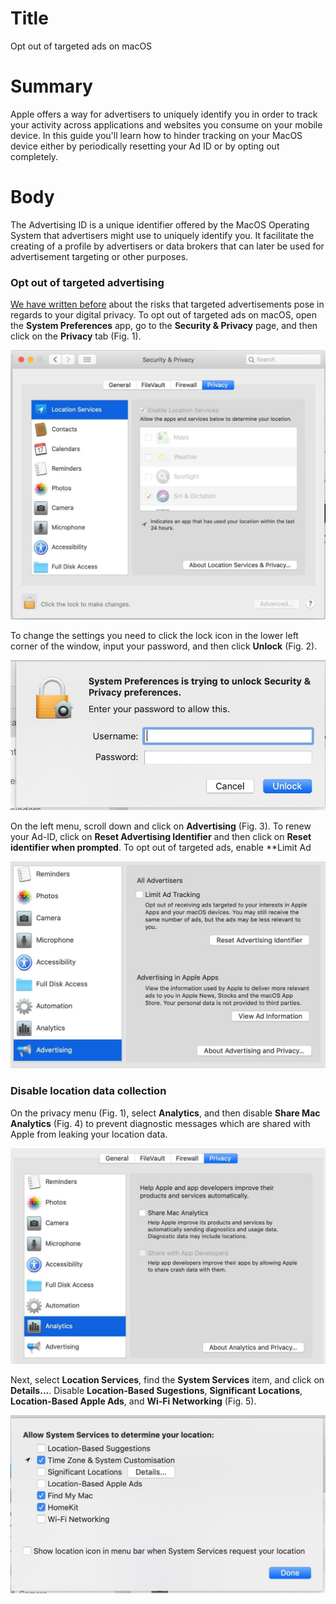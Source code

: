 # Title #
Opt out of targeted ads on macOS

# Summary #
Apple offers a way for advertisers to uniquely identify you in order to track your activity across applications and websites you consume on your mobile device. In this guide you'll learn how to hinder tracking on your MacOS device either by periodically resetting your Ad ID or by opting out completely.

# Body #
The Advertising ID is a unique identifier offered by the MacOS Operating System that advertisers might use to uniquely identify you. It facilitate the creating of a profile by advertisers or data brokers that can later be used for advertisement targeting or other purposes.

### Opt out of targeted advertising ###
[We have written before][1] about the risks that targeted advertisements pose in regards to your digital privacy. To opt out of targeted ads on macOS, open the **System Preferences** app, go to the **Security & Privacy** page, and then click on the **Privacy** tab (Fig. 1).

![Fig. 1: Privacy settings](../../images/MacOS/settings-privacy.jpg?raw=true)

To change the settings you need to click the lock icon in the lower left corner of the window, input your password, and then click **Unlock** (Fig. 2).

![Fig. 2: Unlock settings](../../images/MacOS/settings-unlock.jpg?raw=true)

On the left menu, scroll down and click on **Advertising** (Fig. 3). To renew your Ad-ID, click on **Reset Advertising Identifier** and then click on **Reset identifier when prompted**. To opt out of targeted ads, enable **Limit Ad

![Fig. 3: Disable Targeted Ads](../../images/MacOS/settings-ads.jpg?raw=true)

### Disable location data collection ###
On the privacy menu (Fig. 1), select **Analytics**, and then disable **Share Mac Analytics** (Fig. 4) to prevent diagnostic messages which are shared with Apple from leaking your location data. 

![Fig. 4: Disable analytics](../../images/MacOS/settings-analytics.jpg?raw=true)

Next, select **Location Services**, find the **System Services** item, and click on **Details...**. Disable **Location-Based Sugestions**, **Significant Locations**, **Location-Based Apple Ads**, and **Wi-Fi Networking** (Fig. 5).

![Fig. 5: Disable location-based ads](../../images/MacOS/settings-location.jpg?raw=true)

[1]: https://privacyinternational.org/explainer/2976/how-do-tracking-companies-know-what-you-did-last-summer
